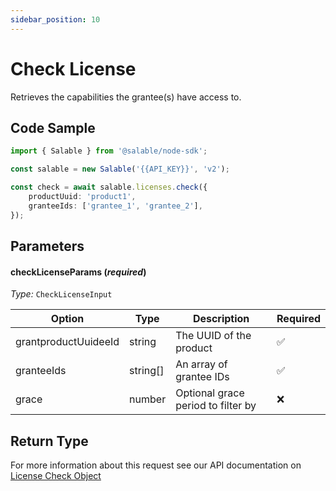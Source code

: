 ```yaml
---
sidebar_position: 10
---
```


# Check License

Retrieves the capabilities the grantee(s) have access to.

## Code Sample

```typescript
import { Salable } from '@salable/node-sdk';

const salable = new Salable('{{API_KEY}}', 'v2');

const check = await salable.licenses.check({
    productUuid: 'product1',
    granteeIds: ['grantee_1', 'grantee_2'],
});
```

## Parameters

#### checkLicenseParams (_required_)

_Type:_ `CheckLicenseInput`

| Option               | Type     | Description                        | Required |
| -------------------- | -------- | ---------------------------------- | -------- |
| grantproductUuideeId | string   | The UUID of the product            | ✅        |
| granteeIds           | string[] | An array of grantee IDs            | ✅        |
| grace                | number   | Optional grace period to filter by | ❌        |

## Return Type

For more information about this request see our API documentation on [License Check Object](https://docs.salable.app/api/v2#tag/Licenses/operation/getLicenseCheck)

